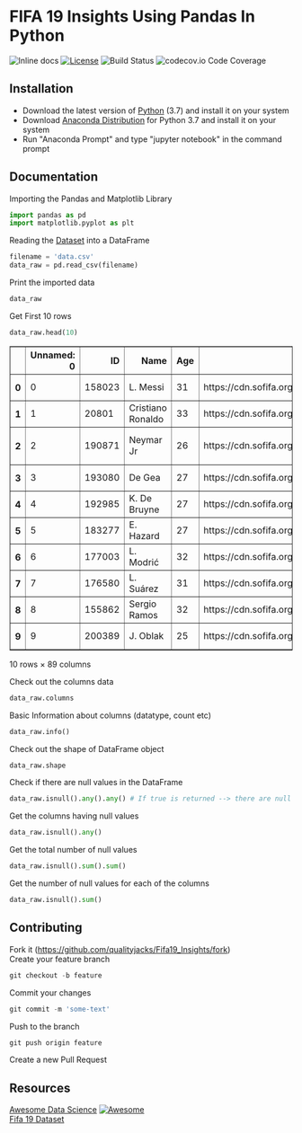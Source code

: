 # FIFA 19 Insights Using Pandas In Python
<img src="https://camo.githubusercontent.com/5e1e40bde51a836bec3ce9c7493e453f64ac1f1b/687474703a2f2f696e63682d63692e6f72672f6769746875622f6477796c2f686170692d617574682d6a7774322e7376673f6272616e63683d6d6173746572" alt="Inline docs" data-canonical-src="http://inch-ci.org/github/dwyl/hapi-auth-jwt2.svg?branch=master" style="max-width:100%;"> <a href="http://badges.mit-license.org" rel="nofollow"><img src="https://camo.githubusercontent.com/107590fac8cbd65071396bb4d04040f76cde5bde/687474703a2f2f696d672e736869656c64732e696f2f3a6c6963656e73652d6d69742d626c75652e7376673f7374796c653d666c61742d737175617265" alt="License" data-canonical-src="http://img.shields.io/:license-mit-blue.svg?style=flat-square" style="max-width:100%;"></a> <img src="https://camo.githubusercontent.com/cfcaf3a99103d61f387761e5fc445d9ba0203b01/68747470733a2f2f7472617669732d63692e6f72672f6477796c2f657374612e7376673f6272616e63683d6d6173746572" alt="Build Status" data-canonical-src="https://travis-ci.org/dwyl/esta.svg?branch=master" style="max-width:100%;"> <img src="https://camo.githubusercontent.com/facfcb6afd684d2c9701c7d6add65f391fdf86fc/68747470733a2f2f696d672e736869656c64732e696f2f636f6465636f762f632f6769746875622f6477796c2f686170692d617574682d6a7774322e7376673f6d61784167653d32353932303030" alt="codecov.io Code Coverage" data-canonical-src="https://img.shields.io/codecov/c/github/dwyl/hapi-auth-jwt2.svg?maxAge=2592000" style="max-width:100%;">

## Installation
* Download the latest version of [Python](https://www.python.org/downloads/) (3.7) and install it on your system
* Download [Anaconda Distribution](https://www.anaconda.com/download/) for Python 3.7 and install it on your system
* Run "Anaconda Prompt" and type "jupyter notebook" in the command prompt

## Documentation 
Importing the Pandas and Matplotlib Library
```python
import pandas as pd
import matplotlib.pyplot as plt
```
Reading the [Dataset](https://www.kaggle.com/karangadiya/fifa19) into a DataFrame
```python
filename = 'data.csv'
data_raw = pd.read_csv(filename)
```
Print the imported data
```python
data_raw
```
Get First 10 rows
```python
data_raw.head(10)
```
<div class="output_subarea output_html rendered_html output_result"><div>

<table border="1" class="dataframe">
  <thead>
    <tr style="text-align: right;">
      <th></th>
      <th>Unnamed: 0</th>
      <th>ID</th>
      <th>Name</th>
      <th>Age</th>
      <th>Photo</th>
      <th>Nationality</th>
      <th>Flag</th>
      <th>Overall</th>
      <th>Potential</th>
      <th>Club</th>
      <th>...</th>
      <th>Composure</th>
      <th>Marking</th>
      <th>StandingTackle</th>
      <th>SlidingTackle</th>
      <th>GKDiving</th>
      <th>GKHandling</th>
      <th>GKKicking</th>
      <th>GKPositioning</th>
      <th>GKReflexes</th>
      <th>Release Clause</th>
    </tr>
  </thead>
  <tbody>
    <tr>
      <th>0</th>
      <td>0</td>
      <td>158023</td>
      <td>L. Messi</td>
      <td>31</td>
      <td>https://cdn.sofifa.org/players/4/19/158023.png</td>
      <td>Argentina</td>
      <td>https://cdn.sofifa.org/flags/52.png</td>
      <td>94</td>
      <td>94</td>
      <td>FC Barcelona</td>
      <td>...</td>
      <td>96.0</td>
      <td>33.0</td>
      <td>28.0</td>
      <td>26.0</td>
      <td>6.0</td>
      <td>11.0</td>
      <td>15.0</td>
      <td>14.0</td>
      <td>8.0</td>
      <td>€226.5M</td>
    </tr>
    <tr>
      <th>1</th>
      <td>1</td>
      <td>20801</td>
      <td>Cristiano Ronaldo</td>
      <td>33</td>
      <td>https://cdn.sofifa.org/players/4/19/20801.png</td>
      <td>Portugal</td>
      <td>https://cdn.sofifa.org/flags/38.png</td>
      <td>94</td>
      <td>94</td>
      <td>Juventus</td>
      <td>...</td>
      <td>95.0</td>
      <td>28.0</td>
      <td>31.0</td>
      <td>23.0</td>
      <td>7.0</td>
      <td>11.0</td>
      <td>15.0</td>
      <td>14.0</td>
      <td>11.0</td>
      <td>€127.1M</td>
    </tr>
    <tr>
      <th>2</th>
      <td>2</td>
      <td>190871</td>
      <td>Neymar Jr</td>
      <td>26</td>
      <td>https://cdn.sofifa.org/players/4/19/190871.png</td>
      <td>Brazil</td>
      <td>https://cdn.sofifa.org/flags/54.png</td>
      <td>92</td>
      <td>93</td>
      <td>Paris Saint-Germain</td>
      <td>...</td>
      <td>94.0</td>
      <td>27.0</td>
      <td>24.0</td>
      <td>33.0</td>
      <td>9.0</td>
      <td>9.0</td>
      <td>15.0</td>
      <td>15.0</td>
      <td>11.0</td>
      <td>€228.1M</td>
    </tr>
    <tr>
      <th>3</th>
      <td>3</td>
      <td>193080</td>
      <td>De Gea</td>
      <td>27</td>
      <td>https://cdn.sofifa.org/players/4/19/193080.png</td>
      <td>Spain</td>
      <td>https://cdn.sofifa.org/flags/45.png</td>
      <td>91</td>
      <td>93</td>
      <td>Manchester United</td>
      <td>...</td>
      <td>68.0</td>
      <td>15.0</td>
      <td>21.0</td>
      <td>13.0</td>
      <td>90.0</td>
      <td>85.0</td>
      <td>87.0</td>
      <td>88.0</td>
      <td>94.0</td>
      <td>€138.6M</td>
    </tr>
    <tr>
      <th>4</th>
      <td>4</td>
      <td>192985</td>
      <td>K. De Bruyne</td>
      <td>27</td>
      <td>https://cdn.sofifa.org/players/4/19/192985.png</td>
      <td>Belgium</td>
      <td>https://cdn.sofifa.org/flags/7.png</td>
      <td>91</td>
      <td>92</td>
      <td>Manchester City</td>
      <td>...</td>
      <td>88.0</td>
      <td>68.0</td>
      <td>58.0</td>
      <td>51.0</td>
      <td>15.0</td>
      <td>13.0</td>
      <td>5.0</td>
      <td>10.0</td>
      <td>13.0</td>
      <td>€196.4M</td>
    </tr>
    <tr>
      <th>5</th>
      <td>5</td>
      <td>183277</td>
      <td>E. Hazard</td>
      <td>27</td>
      <td>https://cdn.sofifa.org/players/4/19/183277.png</td>
      <td>Belgium</td>
      <td>https://cdn.sofifa.org/flags/7.png</td>
      <td>91</td>
      <td>91</td>
      <td>Chelsea</td>
      <td>...</td>
      <td>91.0</td>
      <td>34.0</td>
      <td>27.0</td>
      <td>22.0</td>
      <td>11.0</td>
      <td>12.0</td>
      <td>6.0</td>
      <td>8.0</td>
      <td>8.0</td>
      <td>€172.1M</td>
    </tr>
    <tr>
      <th>6</th>
      <td>6</td>
      <td>177003</td>
      <td>L. Modrić</td>
      <td>32</td>
      <td>https://cdn.sofifa.org/players/4/19/177003.png</td>
      <td>Croatia</td>
      <td>https://cdn.sofifa.org/flags/10.png</td>
      <td>91</td>
      <td>91</td>
      <td>Real Madrid</td>
      <td>...</td>
      <td>84.0</td>
      <td>60.0</td>
      <td>76.0</td>
      <td>73.0</td>
      <td>13.0</td>
      <td>9.0</td>
      <td>7.0</td>
      <td>14.0</td>
      <td>9.0</td>
      <td>€137.4M</td>
    </tr>
    <tr>
      <th>7</th>
      <td>7</td>
      <td>176580</td>
      <td>L. Suárez</td>
      <td>31</td>
      <td>https://cdn.sofifa.org/players/4/19/176580.png</td>
      <td>Uruguay</td>
      <td>https://cdn.sofifa.org/flags/60.png</td>
      <td>91</td>
      <td>91</td>
      <td>FC Barcelona</td>
      <td>...</td>
      <td>85.0</td>
      <td>62.0</td>
      <td>45.0</td>
      <td>38.0</td>
      <td>27.0</td>
      <td>25.0</td>
      <td>31.0</td>
      <td>33.0</td>
      <td>37.0</td>
      <td>€164M</td>
    </tr>
    <tr>
      <th>8</th>
      <td>8</td>
      <td>155862</td>
      <td>Sergio Ramos</td>
      <td>32</td>
      <td>https://cdn.sofifa.org/players/4/19/155862.png</td>
      <td>Spain</td>
      <td>https://cdn.sofifa.org/flags/45.png</td>
      <td>91</td>
      <td>91</td>
      <td>Real Madrid</td>
      <td>...</td>
      <td>82.0</td>
      <td>87.0</td>
      <td>92.0</td>
      <td>91.0</td>
      <td>11.0</td>
      <td>8.0</td>
      <td>9.0</td>
      <td>7.0</td>
      <td>11.0</td>
      <td>€104.6M</td>
    </tr>
    <tr>
      <th>9</th>
      <td>9</td>
      <td>200389</td>
      <td>J. Oblak</td>
      <td>25</td>
      <td>https://cdn.sofifa.org/players/4/19/200389.png</td>
      <td>Slovenia</td>
      <td>https://cdn.sofifa.org/flags/44.png</td>
      <td>90</td>
      <td>93</td>
      <td>Atlético Madrid</td>
      <td>...</td>
      <td>70.0</td>
      <td>27.0</td>
      <td>12.0</td>
      <td>18.0</td>
      <td>86.0</td>
      <td>92.0</td>
      <td>78.0</td>
      <td>88.0</td>
      <td>89.0</td>
      <td>€144.5M</td>
    </tr>
  </tbody>
</table>
<p>10 rows × 89 columns</p>
</div></div>

Check out the columns data
```python
data_raw.columns
```
Basic Information about columns (datatype, count etc)
```python
data_raw.info()
```
Check out the shape of DataFrame object
```python
data_raw.shape
```
Check if there are null values in the DataFrame
```python
data_raw.isnull().any().any() # If true is returned --> there are null values in the DataFrame
```
Get the columns having null values
```python
data_raw.isnull().any()
```
Get the total number of null values
```python
data_raw.isnull().sum().sum()
```
Get the number of null values for each of the columns
```python
data_raw.isnull().sum()
```

## Contributing
Fork it (https://github.com/qualityjacks/Fifa19_Insights/fork)<br>
Create your feature branch
```python
git checkout -b feature
```
Commit your changes
```python
git commit -m 'some-text'
```
Push to the branch
```python
git push origin feature
```
Create a new Pull Request

## Resources
[Awesome Data Science](https://github.com/bulutyazilim/awesome-datascience) <a href="https://github.com/sindresorhus/awesome"><img src="https://camo.githubusercontent.com/13c4e50d88df7178ae1882a203ed57b641674f94/68747470733a2f2f63646e2e7261776769742e636f6d2f73696e647265736f726875732f617765736f6d652f643733303566333864323966656437386661383536353265336136336531353464643865383832392f6d656469612f62616467652e737667" alt="Awesome" data-canonical-src="https://cdn.rawgit.com/sindresorhus/awesome/d7305f38d29fed78fa85652e3a63e154dd8e8829/media/badge.svg" style="max-width:100%;"></a><br>[Fifa 19 Dataset](https://www.kaggle.com/karangadiya/fifa19)

